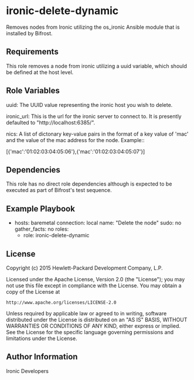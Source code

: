 ironic-delete-dynamic
=====================

Removes nodes from Ironic utilizing the os_ironic Ansible module that is
installed by Bifrost.

Requirements
------------

This role removes a node from ironic utilizing a uuid variable, which
should be defined at the host level.

Role Variables
--------------

uuid: The UUID value representing the ironic host you wish to delete.

ironic_url: This is the url for the ironic server to connect to.  It is
            presently defaulted to "http://localhost:6385/".

nics: A list of dictonary key-value pairs in the format of a key value
      of 'mac' and the value of the mac address for the node.
      Example::

  [{'mac':'01:02:03:04:05:06'},{'mac':'01:02:03:04:05:07'}]

Dependencies
------------

This role has no direct role dependencies although is expected to be
executed as part of Bifrost's test sequence.

Example Playbook
----------------

- hosts: baremetal
  connection: local
  name: "Delete the node"
  sudo: no
  gather_facts: no
  roles:
    - role: ironic-delete-dynamic

License
-------

Copyright (c) 2015 Hewlett-Packard Development Company, L.P.

Licensed under the Apache License, Version 2.0 (the "License");
you may not use this file except in compliance with the License.
You may obtain a copy of the License at

    http://www.apache.org/licenses/LICENSE-2.0

Unless required by applicable law or agreed to in writing, software
distributed under the License is distributed on an "AS IS" BASIS,
WITHOUT WARRANTIES OR CONDITIONS OF ANY KIND, either express or implied.
See the License for the specific language governing permissions and
limitations under the License.

Author Information
------------------

Ironic Developers

